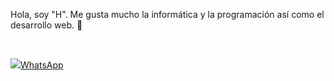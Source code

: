 <p> Hola, soy "H". Me gusta mucho la informática y la programación así como el desarrollo web. 👋 </p></br>

<a href=""><img src="C:\Users\LENOVO\OneDrive\Pictures\whatsapp.png">WhatsApp






<!--
**Soy-Hck/Soy-Hck** is a ✨ _special_ ✨ repository because its `README.md` (this file) appears on your GitHub profile.

Here are some ideas to get you started:

- 🔭 I’m currently working on ...
- 🌱 I’m currently learning ...
- 👯 I’m looking to collaborate on ...
- 🤔 I’m looking for help with ...
- 💬 Ask me about ...
- 📫 How to reach me: ...
- 😄 Pronouns: ...
- ⚡ Fun fact: ...
-->
